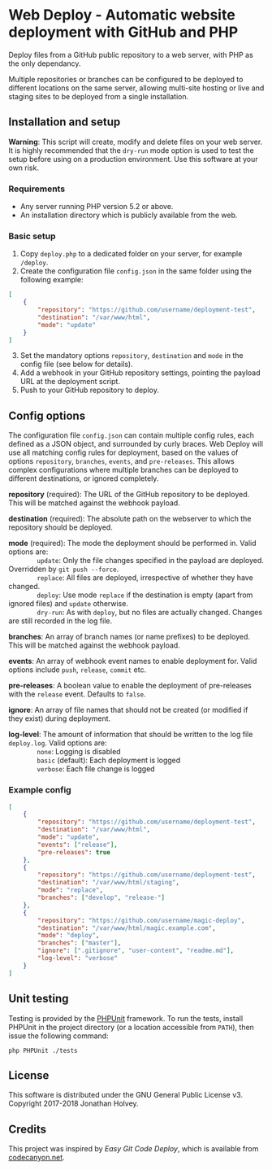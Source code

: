 # Web Deploy - Automatic website deployment with GitHub and PHP

Deploy files from a GitHub public repository to a web server, with PHP as the only dependancy.

Multiple repositories or branches can be configured to be deployed to different locations on the same server, allowing multi-site hosting or live and staging sites to be deployed from a single installation.

## Installation and setup

**Warning**: This script will create, modify and delete files on your web server. It is highly recommended that the `dry-run` mode option is used to test the setup before using on a production environment. Use this software at your own risk.

### Requirements

- Any server running PHP version 5.2 or above.
- An installation directory which is publicly available from the web.

### Basic setup

1. Copy `deploy.php` to a dedicated folder on your server, for example `/deploy`.
2. Create the configuration file `config.json` in the same folder using the following example:
```json
[
    {
        "repository": "https://github.com/username/deployment-test",
        "destination": "/var/www/html",
        "mode": "update"
    }
]
```
3. Set the mandatory options `repository`, `destination` and `mode` in the config file (see below for details).
4. Add a webhook in your GitHub repository settings, pointing the payload URL at the deployment script.
5. Push to your GitHub repository to deploy. 

## Config options

The configuration file `config.json` can contain multiple config rules, each defined as a JSON object, and surrounded by curly braces. Web Deploy will use all matching config rules for deployment, based on the values of options `repository`, `branches`, `events`, and `pre-releases`. This allows complex configurations where multiple branches can be deployed to different destinations, or ignored completely.

**repository** (required): The URL of the GitHub repository to be deployed. This will be matched against the webhook payload.

**destination** (required): The absolute path on the webserver to which the repository should be deployed.

**mode** (required): The mode the deployment should be performed in. Valid options are:  
        `update`: Only the file changes specified in the payload are deployed. Overridden by `git push --force`.  
        `replace`: All files are deployed, irrespective of whether they have changed.  
        `deploy`: Use mode `replace` if the destination is empty (apart from ignored files) and `update` otherwise.  
        `dry-run`: As with `deploy`, but no files are actually changed. Changes are still recorded in the log file.

**branches**: An array of branch names (or name prefixes) to be deployed. This will be matched against the webhook payload.

**events**: An array of webhook event names to enable deployment for. Valid options include `push`, `release`, `commit` etc.

**pre-releases**: A boolean value to enable the deployment of pre-releases with the `release` event. Defaults to `false`.

**ignore**: An array of file names that should not be created (or modified if they exist) during deployment.

**log-level**: The amount of information that should be written to the log file `deploy.log`. Valid options are:  
        `none`: Logging is disabled  
        `basic` (default): Each deployment is logged  
        `verbose`: Each file change is logged

### Example config

```json
[
    {
        "repository": "https://github.com/username/deployment-test",
        "destination": "/var/www/html",
        "mode": "update",
        "events": ["release"],
        "pre-releases": true
    },
    {
        "repository": "https://github.com/username/deployment-test",
        "destination": "/var/www/html/staging",
        "mode": "replace",
        "branches": ["develop", "release-"]
    },
    {
        "repository": "https://github.com/username/magic-deploy",
        "destination": "/var/www/html/magic.example.com",
        "mode": "deploy",
        "branches": ["master"],
        "ignore": [".gitignore", "user-content", "readme.md"],
        "log-level": "verbose"
    }
]
```

## Unit testing

Testing is provided by the [PHPUnit](https://phpunit.de) framework. To run the tests, install PHPUnit in the project directory (or a location accessible from `PATH`), then issue the following command:

```
php PHPUnit ./tests
```

## License

This software is distributed under the GNU General Public License v3. Copyright 2017-2018 Jonathan Holvey.

## Credits

This project was inspired by *Easy Git Code Deploy*, which is available from [codecanyon.net](https://codecanyon.net/item/easy-git-code-deploy/8586366).
